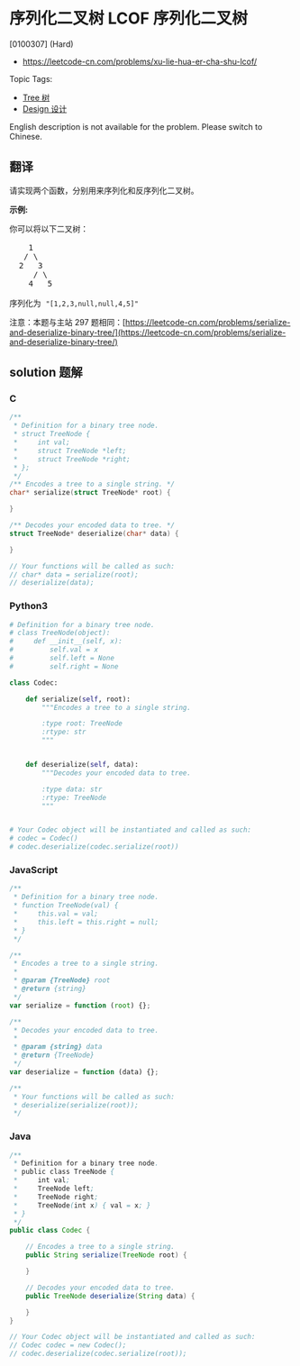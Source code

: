 # 序列化二叉树 LCOF 序列化二叉树

[0100307] (Hard)

- https://leetcode-cn.com/problems/xu-lie-hua-er-cha-shu-lcof/

Topic Tags:

- [Tree 树](https://leetcode-cn.com/tag/tree/)
- [Design 设计](https://leetcode-cn.com/tag/design/)

English description is not available for the problem. Please switch to Chinese.

## 翻译

请实现两个函数，分别用来序列化和反序列化二叉树。

**示例:**

<pre>你可以将以下二叉树：

    1
   / \
  2   3
     / \
    4   5

序列化为 <code>"[1,2,3,null,null,4,5]"</code></pre>

注意：本题与主站 297 题相同：[https://leetcode-cn.com/problems/serialize-and-deserialize-binary-tree/](https://leetcode-cn.com/problems/serialize-and-deserialize-binary-tree/)

## solution 题解

### C

```c
/**
 * Definition for a binary tree node.
 * struct TreeNode {
 *     int val;
 *     struct TreeNode *left;
 *     struct TreeNode *right;
 * };
 */
/** Encodes a tree to a single string. */
char* serialize(struct TreeNode* root) {

}

/** Decodes your encoded data to tree. */
struct TreeNode* deserialize(char* data) {

}

// Your functions will be called as such:
// char* data = serialize(root);
// deserialize(data);
```

### Python3

```python
# Definition for a binary tree node.
# class TreeNode(object):
#     def __init__(self, x):
#         self.val = x
#         self.left = None
#         self.right = None

class Codec:

    def serialize(self, root):
        """Encodes a tree to a single string.

        :type root: TreeNode
        :rtype: str
        """


    def deserialize(self, data):
        """Decodes your encoded data to tree.

        :type data: str
        :rtype: TreeNode
        """


# Your Codec object will be instantiated and called as such:
# codec = Codec()
# codec.deserialize(codec.serialize(root))
```

### JavaScript

```javascript
/**
 * Definition for a binary tree node.
 * function TreeNode(val) {
 *     this.val = val;
 *     this.left = this.right = null;
 * }
 */

/**
 * Encodes a tree to a single string.
 *
 * @param {TreeNode} root
 * @return {string}
 */
var serialize = function (root) {};

/**
 * Decodes your encoded data to tree.
 *
 * @param {string} data
 * @return {TreeNode}
 */
var deserialize = function (data) {};

/**
 * Your functions will be called as such:
 * deserialize(serialize(root));
 */
```

### Java

```java
/**
 * Definition for a binary tree node.
 * public class TreeNode {
 *     int val;
 *     TreeNode left;
 *     TreeNode right;
 *     TreeNode(int x) { val = x; }
 * }
 */
public class Codec {

    // Encodes a tree to a single string.
    public String serialize(TreeNode root) {

    }

    // Decodes your encoded data to tree.
    public TreeNode deserialize(String data) {

    }
}

// Your Codec object will be instantiated and called as such:
// Codec codec = new Codec();
// codec.deserialize(codec.serialize(root));
```
